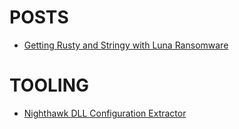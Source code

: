 # POSTS

* [Getting Rusty and Stringy with Luna Ransomware](./luna_ransomware)

# TOOLING

* [Nighthawk DLL Configuration Extractor](./nighthawk_config_extractor)
